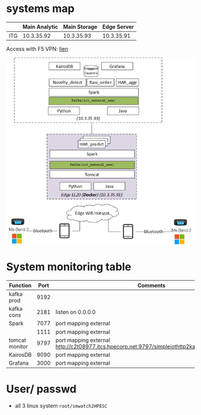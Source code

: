 #  systems map

|           |    Main Analytic  |    Main Storage  | Edge Server  |
|-----------|-------------------|------------------|--------------|
|    ITG    |    10.3.35.92     |    10.3.35.93    |  10.3.35.91  |

Access with F5 VPN: [lien](https://213.30.160.100/)

![system maps](img/setup-b10-deacb.png)



# System monitoring table

|    Function       |    Port    |   Comments                                   |
|-------------------|------------|----------------------------------------------|
| kafka prod        |    9192    |                                              |
| kafka cons        |    2181    |    listen on 0.0.0.0                         |
| Spark             |    7077    |    port mapping external                     |
|                   |    1111    |    port mapping external                     |
| tomcat monitor    |    9797    |    port mapping external http://c2t08977.itcs.hpecorp.net:9797/simpleiothttp2kafka/rta_msband_mon    |
| KairosDB          |    9090    |    port mapping external                     |
| Grafana           |    3000    |    port mapping external                     |


# User/ passwd
* all 3 linux system `root/smwatch2HPESC`
